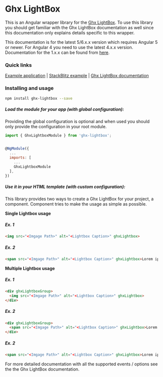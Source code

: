 # Ghx LightBox

This is an Angular wrapper library for the [Ghx LightBox](https://thegirishagarwal.github.io/ghx-lightbox/). To use this library you should get familiar with the Ghx LightBox documentation as well since this documentation only explains details specific to this wrapper.

This documentation is for the latest 5/6.x.x version which requires Angular 5 or newer. For Angular 4 you need to use the latest 4.x.x version. Documentation for the 1.x.x can be found from <a href="https://github.com/thegirishagarwal/ghx-lightbox/">here</a>.


### Quick links

[Example application](https://thegirishagarwal.github.io/ghx-lightbox/)
 |
[StackBlitz example](https://stackblitz.com/github/thegirishagarwal/ghx-lightbox/tree/master)
 |
[Ghx LightBox documentation](https://github.com/thegirishagarwal/ghx-lightbox/)

### Installing and usage

```bash
npm install ghx-lightbox --save
```

##### Load the module for your app (with global configuration):

Providing the global configuration is optional and when used you should only provide the configuration in your root module.

```javascript
import { GhxLightboxModule } from 'ghx-lightbox';


@NgModule({
  ...
  imports: [
    ...
    GhxLightboxModule
  ],
})
```

##### Use it in your HTML template (with custom configuration):

This library provides two ways to create a Ghx LightBox for your project, a component. Component tries to make the usage as simple as possible.

**Single Lightbox usage**

##### Ex. 1
```html
<img src="<Imgage Path>" alt="<Lightbox Caption>" ghxLightbox>
```

##### Ex. 2
```html
<span src="<Imgage Path>" alt="<Lightbox Caption>" ghxLightbox>Lorem ipsum...</span>
```


**Multiple Lightbox usage**

##### Ex. 1
```html
<div ghxLightboxGroup>
  <img src="<Imgage Path>" alt="<Lightbox Caption>" ghxLightbox>
</div>
```
##### Ex. 2
```html
<div ghxLightboxGroup>
  <span src="<Imgage Path>" alt="<Lightbox Caption>" ghxLightbox>Lorem ipsum...</span>
</div>
```

##### Ex. 2
```html
<span src="<Imgage Path>" alt="<Lightbox Caption>" ghxLightbox>Lorem ipsum...<span>
```
For more detailed documentation with all the supported events / options see the the Ghx LightBox documentation.
